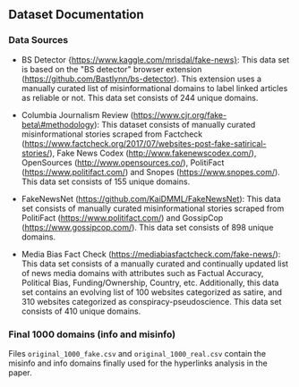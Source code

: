 ## Dataset Documentation

### Data Sources
* BS Detector {https://www.kaggle.com/mrisdal/fake-news}: This data set is based on the "BS detector" browser extension (https://github.com/Bastlynn/bs-detector). This extension uses a manually curated list of misinformational domains to label linked articles as reliable or not. This data set consists of 244 unique domains.

* Columbia Journalism Review (https://www.cjr.org/fake-beta\#methodology): This dataset consists of manually curated misinformational stories scraped from Factcheck (https://www.factcheck.org/2017/07/websites-post-fake-satirical-stories/), Fake News Codex (http://www.fakenewscodex.com/), OpenSources (http://www.opensources.co/), PolitiFact (https://www.politifact.com/) and Snopes (https://www.snopes.com/). This data set consists of 155 unique domains.

* FakeNewsNet (https://github.com/KaiDMML/FakeNewsNet): This data set consists of manually curated misinformational stories scraped from PolitiFact (https://www.politifact.com/) and GossipCop (https://www.gossipcop.com/). This data set consists of 898 unique domains.

* Media Bias Fact Check (https://mediabiasfactcheck.com/fake-news/): This data set consists of a manually curated and continually updated list of news media domains with attributes such as Factual Accuracy, Political Bias, Funding/Ownership, Country, etc. Additionally, this data set contains an evolving list of 100 websites categorized as satire, and 310 websites categorized as conspiracy-pseudoscience. This data set consists of 410 unique domains.



### Final 1000 domains (info and misinfo)
Files ```original_1000_fake.csv``` and ```original_1000_real.csv``` contain the misinfo and info domains finally used for the hyperlinks analysis in the paper.
